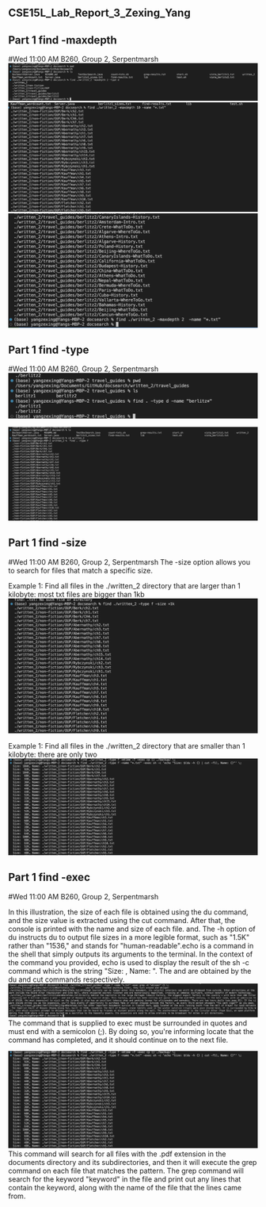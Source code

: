 ## CSE15L_Lab_Report_3_Zexing_Yang
## Part 1 find -maxdepth
#Wed 11:00 AM B260, Group 2, Serpentmarsh
![Image](report3-1.png)
![Image](report3-2.png)
![Image](report3-3.png)



## Part 1 find -type
#Wed 11:00 AM B260, Group 2, Serpentmarsh
![Image](report3-4.png)


![Image](report3-5.png)


## Part 1 find -size
#Wed 11:00 AM B260, Group 2, Serpentmarsh
The -size option allows you to search for files that match a specific size.

Example 1: Find all files in the ./written_2 directory that are larger than 1 kilobyte: most txt files are bigger than 1kb
![Image](report3-6.png)


Example 1: Find all files in the ./written_2 directory that are smaller than 1 kilobyte: there are only two
![Image](report3-8.png)


## Part 1 find -exec
#Wed 11:00 AM B260, Group 2, Serpentmarsh


In this illustration, the size of each file is obtained using the du command, and the size value is extracted using the cut command.
After that, the console is printed with the name and size of each file. and. 
The -h option of du instructs du to output file sizes in a more legible format, such as "1.5K" rather than "1536," 
and stands for "human-readable".echo is a command in the shell that simply outputs its arguments to the terminal. 
In the context of the command you provided, echo is used to display the result of the sh -c command which is the string "Size: <size>, Name: <filename>". 
The <size> and <filename> are obtained by the du and cut commands respectively.
![Image](report3-9.png)
The command that is supplied to exec must be surrounded in quotes and must end with a semicolon (;).
By doing so, you're informing locate that the command has completed, and it should continue on to the next file.




![Image](report3-10.png)
This command will search for all files with the .pdf extension in the documents directory and its subdirectories, 
and then it will execute the grep command on each file that matches the pattern. 
The grep command will search for the keyword "keyword" in the file and print out any lines that contain the keyword, 
along with the name of the file that the lines came from.
